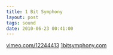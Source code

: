 ```yaml
---
title: 1 Bit Symphony
layout: post
tags: sound
date: 2010-06-23 00:41:00
---
```

<a target="_blank" href="https://vimeo.com/12244413">vimeo.com/12244413</a>
<a target="_blank" href="https://www.1bitsymphony.com">1bitsymphony.com</a>
